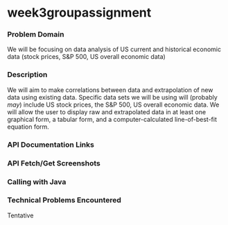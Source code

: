 # week3groupassignment

### Problem Domain
We will be focusing on data analysis of US current and historical economic data (stock prices, S&P 500, US overall economic data)

### Description
We will aim to make correlations between data and extrapolation of new data using existing data. Specific data sets we will be using will (probably *may*) include US stock prices, the S&P 500, US overall economic data. We will allow the user to display raw and extrapolated data in at least one graphical form, a tabular form, and a computer-calculated line-of-best-fit equation form.

### API Documentation Links


### API Fetch/Get Screenshots


### Calling with Java


### Technical Problems Encountered
Tentative
